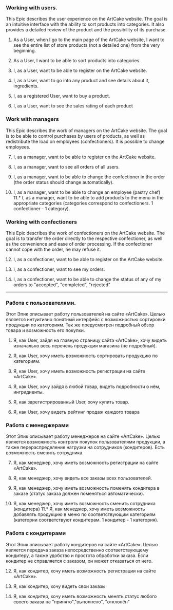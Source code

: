 ### Working with users.

This Epic describes the user experience on the ArtCake website. The goal is an intuitive interface with the ability to sort products into categories. It also provides a detailed review of the product and the possibility of its purchase.

1. As a User, when I go to the main page of the ArtCake website, I want to see the entire list of store products (not a detailed one) from the very beginning.

2. As a User, I want to be able to sort products into categories.

3. I, as a User, want to be able to register on the ArtCake website.

4. I, as a User, want to go into any product and see details about it, ingredients.

5. I, as a registered User, want to buy a product.

6. I, as a User, want to see the sales rating of each product


### Work with managers
This Epic describes the work of managers on the ArtCake website. The goal is to be able to control purchases by users of products, as well as redistribute the load on employees (confectioners). It is possible to change employees.

7. I, as a manager, want to be able to register on the ArtCake website.

8. I, as a manager, want to see all orders of all users.

9. I, as a manager, want to be able to change the confectioner in the order (the order status should change automatically).

10. I, as a manager, want to be able to change an employee (pastry chef)
11.* I, as a manager, want to be able to add products to the menu in the appropriate categories (categories correspond to confectioners. 1 confectioner - 1 category).



### Working with confectioners

This Epic describes the work of confectioners on the ArtCake website. The goal is to transfer the order directly to the respective confectioner, as well as the convenience and ease of order processing. If the confectioner cannot cope with the order, he may refuse it.

12. I, as a confectioner, want to be able to register on the ArtCake website.

13. I, as a confectioner, want to see my orders.

14. I, as a confectioner, want to be able to change the status of any of my orders to "accepted", "completed", "rejected"


---------------------------------------------------------------------------------------------------------


### Работа с пользователями.

Этот Эпик описывает работу пользователей на сайте «ArtCake». Целью является интуитивно понятный интерфейс с возможностью сортировки продукции по категориям. Так же предусмотрен подробный обзор товара и возможность его покупки.

1. Я, как User, зайдя на главную страницу сайта «ArtCake», хочу видеть изначально весь перечень продукции магазина (не подробный). 

2. Я, как User, хочу иметь возможность сортировать продукцию по категориям.

3. Я, как User, хочу иметь возможность регистрации на сайте «ArtCake».

4. Я, как User, хочу зайдя в любой товар, видеть подробности о нём, ингридиенты.

5. Я, как зарегистрированный User, хочу купить товар.

6. Я, как User, хочу видеть рейтинг продаж каждого товара


### Работа с менеджерами
Этот Эпик описывает работу менеджеров на сайте «ArtCake». Целью является возможность контроля покупок пользователями продукции, а также перераспределение нагрузки на сотрудников (кондитеров). Есть возможность сменить сотрудника.

7. Я, как менеджер, хочу иметь возможность регистрации на сайте «ArtCake».

8. Я, как менеджер, хочу видеть все заказы всех пользователей.

9. Я, как менеджер, хочу иметь возможность поменять кондитера в заказе (статус заказа должен поменяться автоматически).

10. Я, как менеджер, хочу иметь возможность сменить сотрудника (кондитера)
11.* Я, как менеджер, хочу иметь возможность добавлять продукцию в меню по соответствующим категориям (категории соответствуют кондитерам. 1 кондитер - 1 категория).



### Работа с кондитерами

Этот Эпик описывает работу кондитеров на сайте «ArtCake». Целью является передача заказа непосредственно соответствующему кондитеру, а также удобство и простота обработки заказа. Если кондитер не справляется с заказом, он может отказаться от него.

12. Я, как кондитер, хочу иметь возможность регистрации на сайте «ArtCake».

13. Я, как кондитер, хочу видеть свои заказы

14. Я, как кондитер, хочу иметь возможность менять статус любого своего заказа на "принято","выполнено", "отклонён"


